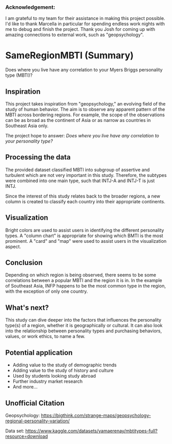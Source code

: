 ### Acknowledgement: 
I am grateful to my team for their assistance in making this project possible.
I'd like to thank Marcella in particular for spending endless work nights with me to debug and finish the project.
Thank you Josh for coming up with amazing connections to external work, such as "geopsychology".

# SameRegionMBTI (Summary)
Does where you live have any correlation to your Myers Briggs personality type (MBTI)?

## Inspiration
This project takes inspiration from "geopsychology," an evolving field of the study of human behavior.
The aim is to observe any apparent pattern of the MBTI across bordering regions. For example, the scope of the observations can be as broad as the continent of Asia or as narrow as countries in Southeast Asia only.

The project hope to answer: *Does where you live have any correlation to your personality type?*

## Processing the data
The provided dataset classified MBTI into subgroup of assertive and turbulent which are not very important in this study. Therefore, the subtypes were combined into one main type, such that INTJ-A and INTJ-T is just INTJ.

Since the interest of this study relates back to the broader regions, a new column is created to classify each country into their appropriate continents.

## Visualization
Bright colors are used to assist users in identifying the different personality types. A "column chart" is appropriate for showing which BMTI is the most prominent.
A "card" and "map" were used to assist users in the visualization aspect.


## Conclusion
Depending on which region is being observed, there seems to be some correlations between a popular MBTI and the region it is in.
In the example of Southeast Asia, INFP happens to be the most common type in the region, with the exception of only one country.


## What's next?
This study can dive deeper into the factors that influences the personality type(s) of a region, whether it is geographically or cultural. It can also look into the relationship between personality types and purchasing behaviors, values, or work ethics, to name a few.

## Potential application
- Adding value to the study of demographic trends
- Adding value to the study of history and culture
- Used by students looking study abroad
- Further industry market research
- And more...

## Unofficial Citation
Geopsychology:
https://bigthink.com/strange-maps/geopsychology-regional-personality-variation/

Data set:
https://www.kaggle.com/datasets/yamaerenay/mbtitypes-full?resource=download
